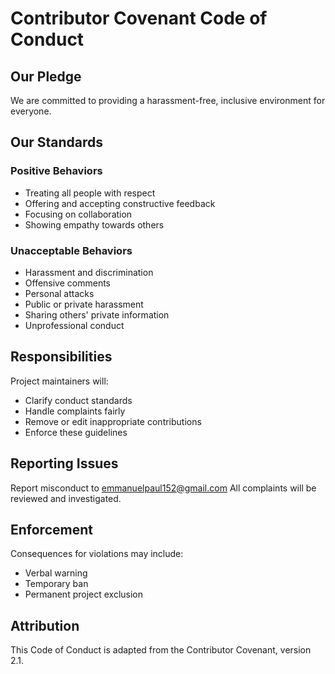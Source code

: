 # Contributor Covenant Code of Conduct

## Our Pledge

We are committed to providing a harassment-free, inclusive environment for everyone.

## Our Standards

### Positive Behaviors

- Treating all people with respect
- Offering and accepting constructive feedback
- Focusing on collaboration
- Showing empathy towards others

### Unacceptable Behaviors

- Harassment and discrimination
- Offensive comments
- Personal attacks
- Public or private harassment
- Sharing others' private information
- Unprofessional conduct

## Responsibilities

Project maintainers will:

- Clarify conduct standards
- Handle complaints fairly
- Remove or edit inappropriate contributions
- Enforce these guidelines

## Reporting Issues

Report misconduct to emmanuelpaul152@gmail.com
All complaints will be reviewed and investigated.

## Enforcement

Consequences for violations may include:

- Verbal warning
- Temporary ban
- Permanent project exclusion

## Attribution

This Code of Conduct is adapted from the Contributor Covenant, version 2.1.
